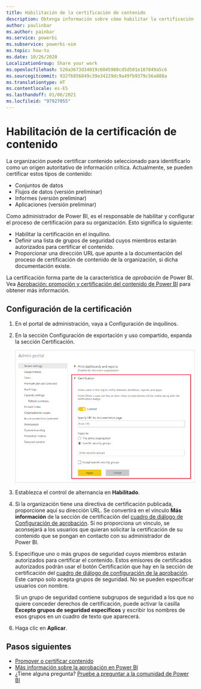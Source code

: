 ```yaml
---
title: Habilitación de la certificación de contenido
description: Obtenga información sobre cómo habilitar la certificación para conjuntos de datos, flujos de información, informes y aplicaciones.
author: paulinbar
ms.author: painbar
ms.service: powerbi
ms.subservice: powerbi-eim
ms.topic: how-to
ms.date: 10/26/2020
LocalizationGroup: Share your work
ms.openlocfilehash: 520a3673d34019c6045988cd5d501e187849a5c6
ms.sourcegitcommit: 932f6856849c39e34229dc9a49fb9379c56a888a
ms.translationtype: HT
ms.contentlocale: es-ES
ms.lasthandoff: 01/06/2021
ms.locfileid: "97927055"
---
```

# <a name="enable-content-certification"></a>Habilitación de la certificación de contenido

La organización puede certificar contenido seleccionado para identificarlo como un origen autoritativo de información crítica. Actualmente, se pueden certificar estos tipos de contenido:
* Conjuntos de datos
* Flujos de datos (versión preliminar)
* Informes (versión preliminar)
* Aplicaciones (versión preliminar)

Como administrador de Power BI, es el responsable de habilitar y configurar el proceso de certificación para su organización. Esto significa lo siguiente:
* Habilitar la certificación en el inquilino.
* Definir una lista de grupos de seguridad cuyos miembros estarán autorizados para certificar el contenido.
* Proporcionar una dirección URL que apunte a la documentación del proceso de certificación de contenido de la organización, si dicha documentación existe.

La certificación forma parte de la característica de *aprobación* de Power BI. Vea [Aprobación: promoción y certificación del contenido de Power BI](../collaborate-share/service-endorsement-overview.md) para obtener más información.

## <a name="set-up-certification"></a>Configuración de la certificación

1. En el portal de administración, vaya a Configuración de inquilinos.
1. En la sección Configuración de exportación y uso compartido, expanda la sección Certificación.

   ![Certificación para la configuración de conjuntos de datos y flujos de datos](media/service-admin-setup-certification/service-admin-certification-setup-dialog.png)

1. Establezca el control de alternancia en **Habilitado**.
1. Si la organización tiene una directiva de certificación publicada, proporcione aquí su dirección URL. Se convertirá en el vínculo **Más información** de la sección de certificación del [cuadro de diálogo de Configuración de aprobación](../collaborate-share/service-endorse-content.md#request-content-certification). Si no proporciona un vínculo, se aconsejará a los usuarios que quieran solicitar la certificación de su contenido que se pongan en contacto con su administrador de Power BI.
1. Especifique uno o más grupos de seguridad cuyos miembros estarán autorizados para certificar el contenido. Estos emisores de certificados autorizados podrán usar el botón Certificación que hay en la sección de certificación del [cuadro de diálogo de configuración de la aprobación](../collaborate-share/service-endorse-content.md#certify-content). Este campo solo acepta grupos de seguridad. No se pueden especificar usuarios con nombre.
    
    Si un grupo de seguridad contiene subgrupos de seguridad a los que no quiere conceder derechos de certificación, puede activar la casilla **Excepto grupos de seguridad específicos** y escribir los nombres de esos grupos en un cuadro de texto que aparecerá.
1. Haga clic en **Aplicar**.

## <a name="next-steps"></a>Pasos siguientes
* [Promover o certificar contenido](../collaborate-share/service-endorse-content.md)
* [Más información sobre la aprobación en Power BI](../collaborate-share/service-endorsement-overview.md)
* ¿Tiene alguna pregunta? [Pruebe a preguntar a la comunidad de Power BI](https://community.powerbi.com/)
